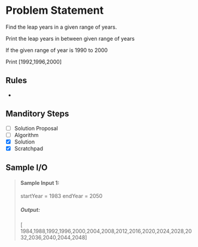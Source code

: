 # Problem Statement   

Find the leap years in a given range of years.      

Print the leap years in between given range of years    

If the given range of year is 1990 to 2000

Print [1992,1996,2000]     


## Rules
-

## Manditory Steps

- [ ] Solution Proposal
- [ ] Algorithm
- [x] Solution
- [x] Scratchpad

## Sample I/O

> #### Sample Input 1:
> startYear = 1983
> endYear = 2050
> ##### Output:
>  [ 1984,1988,1992,1996,2000,2004,2008,2012,2016,2020,2024,2028,2032,2036,2040,2044,2048]
> 

